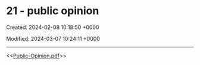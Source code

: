 # 21 - public opinion

Created: 2024-02-08 10:18:50 +0000

Modified: 2024-03-07 10:24:11 +0000

---

<<[Public-Opinion.pdf](../../media/Public-Opinion.pdf)>>


